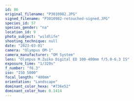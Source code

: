 ```yaml
---
id: 86
original_filename: "P3010982.JPG"
signed_filename: "P3010982-retouched-signed.JPG"
species_id: 57
species_gender: "na"
location_id: 9
photo_subject: "wildlife"
shooting_technique: null
date: "2023-03-01"
camera: "Olympus OM-1"
camera_manufacturer: "OM System"
lens: "Olympus M.Zuiko Digital ED 100-400mm f/5.0-6.3 IS"
exposure_time: "1/320s"
f_number: "f6.3"
iso: "ISO 5000"
focal_length: "400mm"
orientation: "Landscape"
dominant_color_hexa: "#736e52"
dominant_color_hue: 0.1414
---
```

